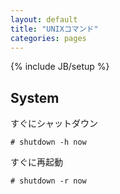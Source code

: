 ```yaml
---
layout: default
title: "UNIXコマンド"
categories: pages
---
```

{% include JB/setup %}

## System

すぐにシャットダウン

    # shutdown -h now

すぐに再起動

    # shutdown -r now
